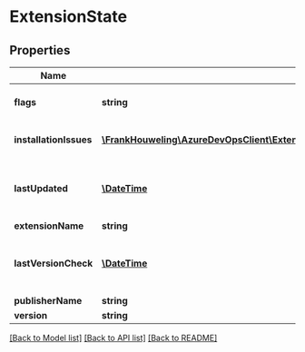 # ExtensionState

## Properties
Name | Type | Description | Notes
------------ | ------------- | ------------- | -------------
**flags** | **string** | States of an installed extension | [optional] 
**installationIssues** | [**\FrankHouweling\AzureDevOpsClient\ExtensionManagement\Model\InstalledExtensionStateIssue[]**](InstalledExtensionStateIssue.md) | List of installation issues | [optional] 
**lastUpdated** | [**\DateTime**](\DateTime.md) | The time at which this installation was last updated | [optional] 
**extensionName** | **string** |  | [optional] 
**lastVersionCheck** | [**\DateTime**](\DateTime.md) | The time at which the version was last checked | [optional] 
**publisherName** | **string** |  | [optional] 
**version** | **string** |  | [optional] 

[[Back to Model list]](../README.md#documentation-for-models) [[Back to API list]](../README.md#documentation-for-api-endpoints) [[Back to README]](../README.md)


